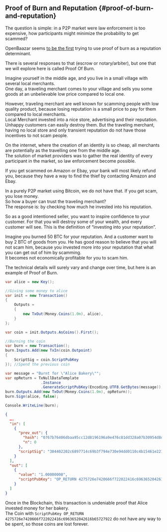 ## Proof of Burn and Reputation {#proof-of-burn-and-reputation}

The question is simple: in a P2P market were law enforcement is too expensive, how participants might minimize the probability to get scammed?

OpenBaazar seems [to be the first](https://gist.github.com/dionyziz/e3b296861175e0ebea4b) trying to use proof of burn as a reputation determinant.

There is several responses to that (escrow or notary/arbiter), but one that we will explore here is called Proof Of Burn.

Imagine yourself in the middle age, and you live in a small village with several local merchants.  
One day, a traveling merchant comes to your village and sells you some goods at an unbelievable low price compared to local one.

However, traveling merchant are well known for scamming people with low quality product, because losing reputation is a small price to pay for them compared to local merchants.  
Local Merchant invested into a nice store, advertising and their reputation. Unhappy customers can easily destroy them. But the traveling merchant, having no local store and only transient reputation do not have those incentives to not scam people.

On the internet, where the creation of an identity is so cheap, all merchants are potentially as the travelling one from the middle age.  
The solution of market providers was to gather the real identity of every participant in the market, so law enforcement become possible.

If you get scammed on Amazon or Ebay, your bank will most likely refund you, because they have a way to find the thief by contacting Amazon and Ebay.

In a purely P2P market using Bitcoin, we do not have that. If you get scam, you lose money.  
So how a buyer can trust the traveling merchant?  
The response is: by checking how much he invested into his reputation.

So as a good intentioned seller, you want to inspire confidence to your customer. For that you will destroy some of your wealth, and every customer will see. This is the definition of “investing into your reputation”.

Imagine you burned 50 BTC for your reputation. And a customer want to buy 2 BTC of goods from you. He has good reason to believe that you will not scam him, because you invested more into your reputation that what you can get out of him by scamming.  
It becomes not economically profitable for you to scam him.

The technical details will surely vary and change over time, but here is an example of Proof of Burn.  

```cs
var alice = new Key();

//Giving some money to alice
var init = new Transaction()
{
    Outputs = 
    {
        new TxOut(Money.Coins(1.0m), alice),
    }
};

var coin = init.Outputs.AsCoins().First();

//Burning the coin
var burn = new Transaction();
burn.Inputs.Add(new TxIn(coin.Outpoint)
{
    ScriptSig = coin.ScriptPubKey
}); //Spend the previous coin

var message = "Burnt for \"Alice Bakery\"";
var opReturn = TxNullDataTemplate
                .Instance
                .GenerateScriptPubKey(Encoding.UTF8.GetBytes(message));
burn.Outputs.Add(new TxOut(Money.Coins(1.0m), opReturn));
burn.Sign(alice, false);

Console.WriteLine(burn);
```  

```json
{
  ….
  "in": [
    {
      "prev_out": {
        "hash": "0767b76406dbaa95cc12d8196196a9e476c81dd328a07b30954d8de256aa1e9f",
        "n": 0
      },
      "scriptSig": "304402202c6897714c69b3f794e730e94dd0110c4b15461e221324b5a78316f97c4dffab0220742c811d62e853dea433e97a4c0ca44e96a0358c9ef950387354fbc24b8964fb01 03fedc2f6458fef30c56cafd71c72a73a9ebfb2125299d8dc6447fdd12ee55a52c"
    }
  ],
  "out": [
    {
      "value": "1.00000000",
      "scriptPubKey": "OP_RETURN 4275726e7420666f722022416c6963652042616b65727922"
    }
  ]
}
```  

Once in the Blockchain, this transaction is undeniable proof that Alice invested money for her bakery.  
The Coin with ```ScriptPubKey OP_RETURN 4275726e7420666f722022416c6963652042616b65727922``` do not have any way to be spent, so those coins are lost forever.
